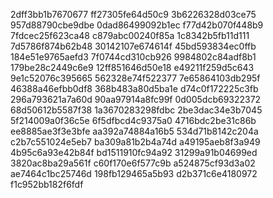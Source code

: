 2dff3bb1b7670677
ff27305fe64d50c9
3b6226328d03ce75
957d88790cbe9dbe
0dad86499092b1ec
f77d42b070f448b9
7fdcec25f623ca48
c879abc00240f85a
1c8342b5fb11d111
7d5786f874b62b48
30142107e674614f
45bd593834ec0ffb
184e51e9765aefd3
7f0744cd310cb926
9984802c84adf8b1
179be28c2449c6e9
12ff851646d50e18
e49211f259d5c643
9e1c52076c395665
562328e74f522377
7e65864103db295f
46388a46efbb0df8
368b483a80d5ba1e
d74c0f172225c3fb
296a793621a7a60d
90aa97914a8fc99f
0d005dcb69322372
68d50612b5587f38
1a3670283298fdbc
2be3dac34e3b7045
5f214009a0f36c5e
6f5dfbcd4c9375a0
4716bdc2be31c86b
ee8885ae3f3e3bfe
aa392a74884a16b5
534d71b8142c204a
c2b7c551024e5eb7
ba309a81b2b4a74d
a49195aeb8f3a949
4b95c6a93e42b84f
bd1511910fc94a92
31299a91b04699ed
3820ac8ba29a561f
c60f170e6f577c9b
a524875cf93d3a02
ae7464c1bc25746d
198fb129465a5b93
d2b371c6e4180972
f1c952bb182f6fdf
